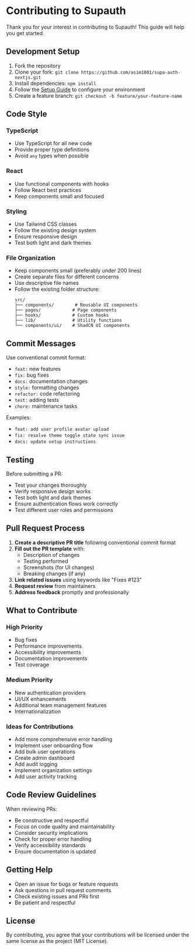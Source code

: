
# Contributing to Supauth

Thank you for your interest in contributing to Supauth! This guide will help you get started.

## Development Setup

1. Fork the repository
2. Clone your fork: `git clone https://github.com/asim1801/supa-auth-nextjs.git`
3. Install dependencies: `npm install`
4. Follow the [Setup Guide](./SETUP.md) to configure your environment
5. Create a feature branch: `git checkout -b feature/your-feature-name`

## Code Style

### TypeScript
- Use TypeScript for all new code
- Provide proper type definitions
- Avoid `any` types when possible

### React
- Use functional components with hooks
- Follow React best practices
- Keep components small and focused

### Styling
- Use Tailwind CSS classes
- Follow the existing design system
- Ensure responsive design
- Test both light and dark themes

### File Organization
- Keep components small (preferably under 200 lines)
- Create separate files for different concerns
- Use descriptive file names
- Follow the existing folder structure:
  ```
  src/
  ├── components/        # Reusable UI components
  ├── pages/            # Page components
  ├── hooks/            # Custom hooks
  ├── lib/              # Utility functions
  └── components/ui/    # ShadCN UI components
  ```

## Commit Messages

Use conventional commit format:
- `feat:` new features
- `fix:` bug fixes
- `docs:` documentation changes
- `style:` formatting changes
- `refactor:` code refactoring
- `test:` adding tests
- `chore:` maintenance tasks

Examples:
- `feat: add user profile avatar upload`
- `fix: resolve theme toggle state sync issue`
- `docs: update setup instructions`

## Testing

Before submitting a PR:
- Test your changes thoroughly
- Verify responsive design works
- Test both light and dark themes
- Ensure authentication flows work correctly
- Test different user roles and permissions

## Pull Request Process

1. **Create a descriptive PR title** following conventional commit format
2. **Fill out the PR template** with:
   - Description of changes
   - Testing performed
   - Screenshots (for UI changes)
   - Breaking changes (if any)
3. **Link related issues** using keywords like "Fixes #123"
4. **Request review** from maintainers
5. **Address feedback** promptly and professionally

## What to Contribute

### High Priority
- Bug fixes
- Performance improvements
- Accessibility improvements
- Documentation improvements
- Test coverage

### Medium Priority
- New authentication providers
- UI/UX enhancements
- Additional team management features
- Internationalization

### Ideas for Contributions
- Add more comprehensive error handling
- Implement user onboarding flow
- Add bulk user operations
- Create admin dashboard
- Add audit logging
- Implement organization settings
- Add user activity tracking

## Code Review Guidelines

When reviewing PRs:
- Be constructive and respectful
- Focus on code quality and maintainability
- Consider security implications
- Check for proper error handling
- Verify accessibility standards
- Ensure documentation is updated

## Getting Help

- Open an issue for bugs or feature requests
- Ask questions in pull request comments
- Check existing issues and PRs first
- Be patient and respectful

## License

By contributing, you agree that your contributions will be licensed under the same license as the project (MIT License).

